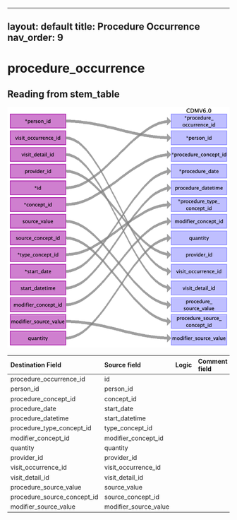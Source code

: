 ---
layout: default
title: Procedure Occurrence
nav_order: 9
------------

# procedure_occurrence

## Reading from stem_table

![](index_files/image15.png)

| Destination Field           | Source field          | Logic | Comment field |
|:----------------------------|:----------------------|:------|:--------------|
| procedure_occurrence_id     | id                    |       |               |
| person_id                   | person_id             |       |               |
| procedure_concept_id        | concept_id            |       |               |
| procedure_date              | start_date            |       |               |
| procedure_datetime          | start_datetime        |       |               |
| procedure_type_concept_id   | type_concept_id       |       |               |
| modifier_concept_id         | modifier_concept_id   |       |               |
| quantity                    | quantity              |       |               |
| provider_id                 | provider_id           |       |               |
| visit_occurrence_id         | visit_occurrence_id   |       |               |
| visit_detail_id             | visit_detail_id       |       |               |
| procedure_source_value      | source_value          |       |               |
| procedure_source_concept_id | source_concept_id     |       |               |
| modifier_source_value       | modifier_source_value |       |               |

